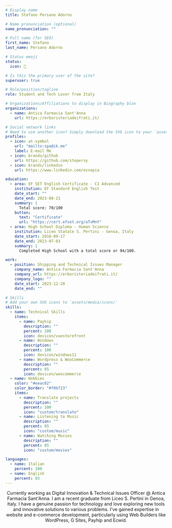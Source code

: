 ```yaml
---
# Display name
title: Stefano Persano Adorno

# Name pronunciation (optional)
name_pronunciation: ""

# Full name (for SEO)
first_name: Stefano
last_name: Persano Adorno

# Status emoji
status:
  icon: 🚀

# Is this the primary user of the site?
superuser: true

# Role/position/tagline
role: Student and Tech Lover from Italy

# Organizations/Affiliations to display in Biography blox
organizations:
  - name: Antica Farmacia Sant'Anna
    url: https://erboristeriadeifrati.it/

# Social network links
# Need to use another icon? Simply download the SVG icon to your `assets/media/icons/` folder.
profiles:
  - icon: at-symbol
    url: "mailto:spa@ik.me"
    label: E-mail Me
  - icon: brands/github
    url: https://github.com/stepersy
  - icon: brands/linkedin
    url: https://www.linkedin.com/essepia

education:
  - area: EF SET English Certificate - C1 Advanced
    institution: EF Standard English Test
    date_start: ""
    date_end: 2023-08-21
    summary: |
      Total score: 70/100
    button:
      text: "Certificate"
      url: "https://cert.efset.org/aTvMnY"
  - area: High School Diploma - Human Science
    institution: Liceo Statale S. Pertini - Genoa, Italy
    date_start: 2018-09-17
    date_end: 2023-07-03
    summary: |
      Completed High School with a total score or 94/100.

work:
  - position: Shipping and Technical Issues Manager
    company_name: Antica Farmacia Sant'Anna
    company_url: https://erboristeriadeifrati.it/
    company_logo: ""
    date_start: 2023-12-20
    date_end: ""

# Skills
# Add your own SVG icons to `assets/media/icons/`
skills:
  - name: Technical Skills
    items:
      - name: Payhip
        description: ""
        percent: 100
        icon: devicon/vuestorefront
      - name: Windows
        description: ""
        percent: 100
        icon: devicon/windows11
      - name: Wordpress & WooCommerce
        description: ""
        percent: 85
        icon: devicon/woocommerce
  - name: Hobbies
    color: "#eeac02"
    color_border: "#f0bf23"
    items:
      - name: Translate projects
        description: ""
        percent: 100
        icon: "custom/translate"
      - name: Listening to Music
        description: ""
        percent: 95
        icon: "custom/music"
      - name: Watching Movies
        description: ""
        percent: 85
        icon: "custom/movies"

languages:
  - name: Italian
    percent: 100
  - name: English
    percent: 65
---
```


<center>Currently working as Digital Innovation & Technical Issues Officer @ Antica Farmacia Sant'Anna.
I am a recent graduate from Liceo S. Pertini in Genoa, Italy. I have a genuine passion for technology and love exploring new tools and innovative solutions to various problems. I've gained expertise in website and e-commerce development, particularly using Web Builders like WordPress, G Sites, Payhip and Ecwid.</center>
